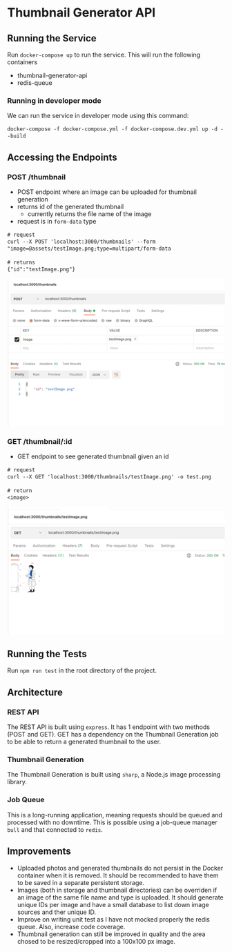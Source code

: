 # Thumbnail Generator API

## Running the Service

Run `docker-compose up` to run the service. This will run the following containers

-   thumbnail-generator-api
-   redis-queue

### Running in developer mode

We can run the service in developer mode using this command:

```
docker-compose -f docker-compose.yml -f docker-compose.dev.yml up -d --build
```

## Accessing the Endpoints

### POST /thumbnail

-   POST endpoint where an image can be uploaded for thumbnail generation
-   returns id of the generated thumbnail
    -   currently returns the file name of the image
-   request is in `form-data` type

```
# request
curl --X POST 'localhost:3000/thumbnails' --form "image=@assets/testImage.png;type=multipart/form-data

# returns
{"id":"testImage.png"}
```

![POST postman](POST.png)

### GET /thumbnail/:id

-   GET endpoint to see generated thumbnail given an id

```
# request
curl --X GET 'localhost:3000/thumbnails/testImage.png' -o test.png

# return
<image>
```

![GET postman](GET.png)

## Running the Tests

Run `npm run test` in the root directory of the project.

## Architecture

### REST API

The REST API is built using `express`. It has 1 endpoint with two methods (POST and GET). GET has a dependency on the Thumbnail Generation job to be able to return a generated thumbnail to the user.

### Thumbnail Generation

The Thumbnail Generation is built using `sharp`, a Node.js image processing library. 

### Job Queue

This is a long-running application, meaning requests should be queued and processed with no downtime. This is possible using a job-queue manager `bull` and that connected to `redis`.

## Improvements

-   Uploaded photos and generated thumbnails do not persist in the Docker container when it is removed. It should be recommended to have them to be saved in a separate persistent storage.
-   Images (both in storage and thumbnail directories) can be overriden if an image of the same file name and type is uploaded. It should generate unique IDs per image and have a small database to list down image sources and ther unique ID.
-   Improve on writing unit test as I have not mocked properly the redis queue. Also, increase code coverage.
-   Thumbnail generation can still be improved in quality and the area chosed to be resized/cropped into a 100x100 px image.
